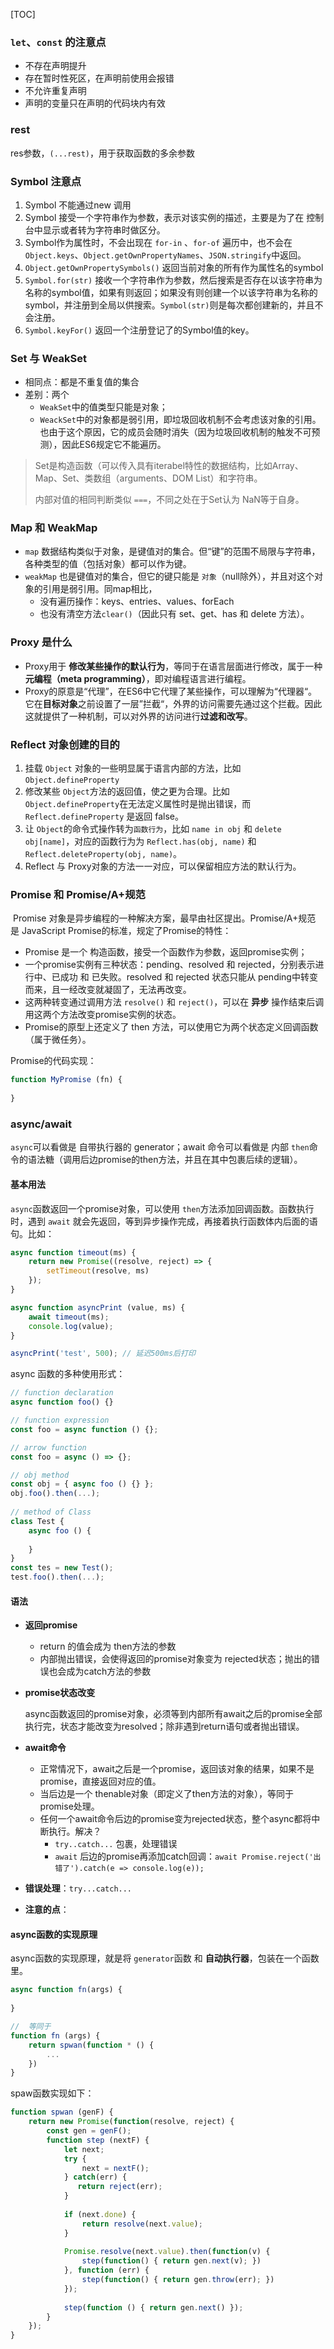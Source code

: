 [TOC]

### `let`、`const` 的注意点

* 不存在声明提升
* 存在暂时性死区，在声明前使用会报错
* 不允许重复声明
* 声明的变量只在声明的代码块内有效

### rest

res参数，`(...rest)`，用于获取函数的多余参数



###  Symbol 注意点

1. Symbol 不能通过new 调用
2. Symbol 接受一个字符串作为参数，表示对该实例的描述，主要是为了在 控制台中显示或者转为字符串时做区分。
3. Symbol作为属性时，不会出现在 `for-in` 、`for-of` 遍历中，也不会在 `Object.keys`、`Object.getOwnPropertyNames`、`JSON.stringify`中返回。
4. `Object.getOwnPropertySymbols()` 返回当前对象的所有作为属性名的symbol
5. `Symbol.for(str)` 接收一个字符串作为参数，然后搜索是否存在以该字符串为名称的symbol值，如果有则返回；如果没有则创建一个以该字符串为名称的symbol，并注册到全局以供搜索。`Symbol(str)`则是每次都创建新的，并且不会注册。
6. `Symbol.keyFor()` 返回一个注册登记了的Symbol值的key。

###  Set 与 WeakSet

* 相同点：都是不重复值的集合
* 差别：两个
    * `WeakSet`中的值类型只能是对象；
    * `WeackSet`中的对象都是弱引用，即垃圾回收机制不会考虑该对象的引用。也由于这个原因，它的成员会随时消失（因为垃圾回收机制的触发不可预测），因此ES6规定它不能遍历。

> Set是构造函数（可以传入具有iterabel特性的数据结构，比如Array、Map、Set、类数组（arguments、DOM List）和字符串。
>
> 内部对值的相同判断类似 `===`，不同之处在于Set认为 NaN等于自身。



###  Map 和 WeakMap

* `map` 数据结构类似于对象，是键值对的集合。但“键”的范围不局限与字符串，各种类型的值（包括对象）都可以作为键。
* `weakMap` 也是键值对的集合，但它的键只能是 `对象`（null除外），并且对这个对象的引用是弱引用。同map相比，
    * 没有遍历操作：keys、entries、values、forEach
    * 也没有清空方法`clear()`（因此只有 set、get、has 和 delete 方法）。

###  Proxy 是什么

* Proxy用于 **修改某些操作的默认行为**，等同于在语言层面进行修改，属于一种**元编程（meta programming）**，即对编程语言进行编程。
* Proxy的原意是“代理”，在ES6中它代理了某些操作，可以理解为“代理器“。它在**目标对象**之前设置了一层”拦截“，外界的访问需要先通过这个拦截。因此这就提供了一种机制，可以对外界的访问进行**过滤和改写**。



### Reflect 对象创建的目的

1. 挂载 `Object` 对象的一些明显属于语言内部的方法，比如 `Object.defineProperty`
2. 修改某些 `Object`方法的返回值，使之更为合理。比如 `Object.defineProperty`在无法定义属性时是抛出错误，而 `Reflect.defineProperty` 是返回 false。
3. 让 `Object`的命令式操作转为`函数行为`，比如 `name in obj` 和 `delete obj[name]`，对应的函数行为为 `Reflect.has(obj, name)` 和 `Reflect.deleteProperty(obj, name)`。
4. Reflect 与 Proxy对象的方法一一对应，可以保留相应方法的默认行为。







### Promise 和 Promise/A+规范

​	Promise 对象是异步编程的一种解决方案，最早由社区提出。Promise/A+规范 是 JavaScript Promise的标准，规定了Promise的特性：

* Promise 是一个 构造函数，接受一个函数作为参数，返回promise实例；
* 一个promise实例有三种状态：pending、resolved 和 rejected，分别表示进行中、已成功 和 已失败。resolved 和 rejected 状态只能从 pending中转变而来，且一经改变就凝固了，无法再改变。
* 这两种转变通过调用方法 `resolve()` 和 `reject()`，可以在 **异步** 操作结束后调用这两个方法改变promise实例的状态。
* Promise的原型上还定义了 then 方法，可以使用它为两个状态定义回调函数（属于微任务）。

Promise的代码实现：

````JavaScript
function MyPromise (fn) {
    
}
````



### async/await

`async`可以看做是 自带执行器的 generator；await 命令可以看做是 内部 `then`命令的语法糖（调用后边promise的then方法，并且在其中包裹后续的逻辑）。

#### 基本用法

`async`函数返回一个promise对象，可以使用 `then`方法添加回调函数。函数执行时，遇到 `await` 就会先返回，等到异步操作完成，再接着执行函数体内后面的语句。比如：

````JavaScript
async function timeout(ms) {
	return new Promise((resolve, reject) => {
        setTimeout(resolve, ms)
    });
}

async function asyncPrint (value, ms) {
    await timeout(ms);
    console.log(value);
}

asyncPrint('test', 500); // 延迟500ms后打印
````

async 函数的多种使用形式：

```JavaScript
// function declaration
async function foo() {}

// function expression 
const foo = async function () {};

// arrow function 
const foo = async () => {};

// obj method
const obj = { async foo () {} };
obj.foo().then(...);
               
// method of Class
class Test {
	async foo () {
	
	}
}
const tes = new Test();
test.foo().then(...);
```



#### 语法

* **返回promise**

    * return 的值会成为 then方法的参数
    * 内部抛出错误，会使得返回的promise对象变为 rejected状态；抛出的错误也会成为catch方法的参数

* **promise状态改变**

    async函数返回的promise对象，必须等到内部所有await之后的promise全部执行完，状态才能改变为resolved；除非遇到return语句或者抛出错误。

* **await命令**

    * 正常情况下，await之后是一个promise，返回该对象的结果，如果不是promise，直接返回对应的值。
    * 当后边是一个 thenable对象（即定义了then方法的对象），等同于promise处理。
    * 任何一个await命令后边的promise变为rejected状态，整个async都将中断执行。解决？
        * `try..catch...` 包裹，处理错误
        * `await` 后边的promise再添加catch回调：`await Promise.reject('出错了').catch(e => console.log(e));`

* **错误处理**：`try...catch...`

* **注意的点**：



#### async函数的实现原理

async函数的实现原理，就是将 `generator`函数 和 **自动执行器**，包装在一个函数里。

```JavaScript
async function fn(args) {
    
}

//  等同于
function fn (args) {
	return spwan(function * () {
        ...
    })
}
```

spaw函数实现如下：

```JavaScript
function spwan (genF) {
    return new Promise(function(resolve, reject) {
        const gen = genF();
        function step (nextF) {
            let next;
            try {
                next = nextF();
            } catch(err) {
               return reject(err);
            }
            
            if (next.done) {
                return resolve(next.value);
            }
            
            Promise.resolve(next.value).then(function(v) {
                step(function() { return gen.next(v); })
            }, function (err) {
                step(function() { return gen.throw(err); })
            });
            
            step(function () { return gen.next() });
        }
    });
}
```



